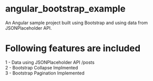 # angular_bootstrap_example
An Angular sample project built using Bootstrap and using data from JSONPlaceholder API.
# Following features are included
1 - Data using JSONPlaceholder API /posts <br>
2 - Bootstrap Collapse Implmented <br>
3 - Bootstrap Pagination Implemented

